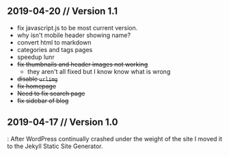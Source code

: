 
## 2019-04-20 // Version 1.1
  - fix javascript.js to be most current version.
  - why isn't mobile header showing name?
  - convert html to markdown
  - categories and tags pages
  - speedup lunr
  - ~~fix thumbnails and header images not working~~
    - they aren't all fixed but I know know what is wrong
  - ~~disable `urlimg`~~
  - ~~fix homepage~~
  - ~~Need to fix search page~~
  - ~~fix sidebar of blog~~
## 2019-04-17 // Version 1.0
: After WordPress continually crashed under the weight of the site I moved it to the Jekyll Static Site Generator.
